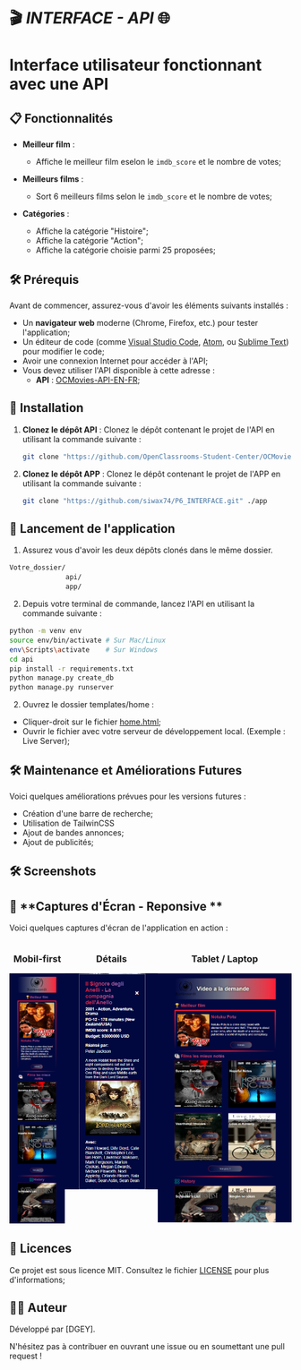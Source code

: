 # 🎬 ***INTERFACE - API*** 🌐
# **Interface utilisateur fonctionnant avec une API**

## 📋 **Fonctionnalités**

- **Meilleur film** :
  - Affiche le meilleur film eselon le `imdb_score` et le nombre de votes;

- **Meilleurs films** :
  - Sort 6 meilleurs films selon le `imdb_score` et le nombre de votes;

- **Catégories** :
  - Affiche la catégorie "Histoire";
  - Affiche la catégorie "Action";
  - Affiche la catégorie choisie parmi 25 proposées;

## 🛠 **Prérequis**

Avant de commencer, assurez-vous d'avoir les éléments suivants installés :

- Un **navigateur web** moderne (Chrome, Firefox, etc.) pour tester l'application;
- Un éditeur de code (comme [Visual Studio Code](https://code.visualstudio.com/), [Atom](https://atom.io/), ou [Sublime Text](https://www.sublimetext.com/)) pour modifier le code;
- Avoir une connexion Internet pour accéder à l'API;
- Vous devez utiliser l'API disponible à cette adresse :
  - **API** : [OCMovies-API-EN-FR](https://github.com/OpenClassrooms-Student-Center/OCMovies-API-EN-FR.git);

## 📂 **Installation**

1. **Clonez le dépôt API** :
   Clonez le dépôt contenant le projet de l'API en utilisant la commande suivante :
   ```bash
   git clone "https://github.com/OpenClassrooms-Student-Center/OCMovies-API-EN-FR.git" ./api

2. **Clonez le dépôt APP** :
   Clonez le dépôt contenant le projet de l'APP en utilisant la commande suivante :
   ```bash
   git clone "https://github.com/siwax74/P6_INTERFACE.git" ./app

## 🚀 **Lancement de l'application**
1. Assurez vous d'avoir les deux dépôts clonés dans le même dossier.
  ```bash
  Votre_dossier/
                api/
                app/
  ```

2. Depuis votre terminal de commande, lancez l'API en utilisant la commande suivante :
  ```bash
  python -m venv env
  source env/bin/activate # Sur Mac/Linux
  env\Scripts\activate    # Sur Windows
  cd api
  pip install -r requirements.txt
  python manage.py create_db
  python manage.py runserver
  ```
2. Ouvrez le dossier templates/home :
- Cliquer-droit sur le fichier [home.html](/app/templates/home/home.html);
- Ouvrir le fichier avec votre serveur de développement local. (Exemple : Live Server);

## 🛠 **Maintenance et Améliorations Futures**

Voici quelques améliorations prévues pour les versions futures :
- Création d'une barre de recherche;
- Utilisation de TailwinCSS
- Ajout de bandes annonces;
- Ajout de publicités;

## 🛠 **Screenshots**

## 📸 **Captures d'Écran - Reponsive **

Voici quelques captures d'écran de l'application en action :
<div style="display: flex; justify-content: space-around;">
    <div style="text-align: center;">
        <h3>Mobil-first</h3>
        <img src="app/medias/screenshots/Responsive1.png" alt="Screen1" width="300" />
    </div>
    <div style="text-align: center;">
        <h3>Détails</h3>
        <img src="app/medias/screenshots/Responsive2.png" alt="Screen2" width="500" />
    </div>
    <div style="text-align: center;">
        <h3>Tablet / Laptop</h3>
        <img src="app/medias/screenshots/Responsive3.png" alt="Screen3" width="720" />
    </div>
</div>

## 📄 **Licences**

Ce projet est sous licence MIT. Consultez le fichier [LICENSE](./LICENSE) pour plus d'informations;

## 👨‍💻 **Auteur**

Développé par [DGEY].

N'hésitez pas à contribuer en ouvrant une issue ou en soumettant une pull request !